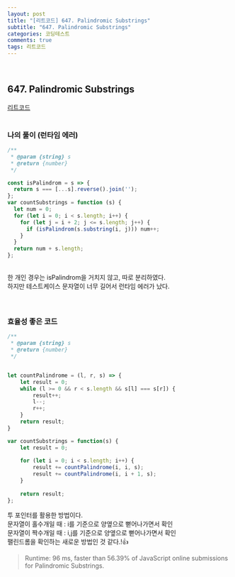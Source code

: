 ```yaml
---
layout: post
title: "[리트코드] 647. Palindromic Substrings"
subtitle: "647. Palindromic Substrings"
categories: 코딩테스트
comments: true
tags: 리트코드
---
```


<br>


## 647. Palindromic Substrings

[리트코드](https://leetcode.com/problems/minimum-cost-to-move-chips-to-the-same-position/) <br><br>

### 나의 풀이 (런타임 에러)

```js
/**
 * @param {string} s
 * @return {number}
 */

const isPalindrom = s => {
  return s === [...s].reverse().join('');
};
var countSubstrings = function (s) {
  let num = 0;
  for (let i = 0; i < s.length; i++) {
    for (let j = i + 2; j <= s.length; j++) {
      if (isPalindrom(s.substring(i, j))) num++;
    }
  }
  return num + s.length;
};
```
<br>
한 개인 경우는 isPalindrom을 거치지 않고, 따로 분리하였다.<br>
하지만 테스트케이스 문자열이 너무 길어서 런타임 에러가 났다.

<br>
<br><br>

### 효율성 좋은 코드

```js
/**
 * @param {string} s
 * @return {number}
 */


let countPalindrome = (l, r, s) => {
    let result = 0;
    while (l >= 0 && r < s.length && s[l] === s[r]) {
        result++;
        l--;
        r++;
    }
    return result;
}

var countSubstrings = function(s) {
    let result = 0;
    
    for (let i = 0; i < s.length; i++) {
        result += countPalindrome(i, i, s);
        result += countPalindrome(i, i + 1, s);
    }
    
    return result;
};
```
투 포인터를 활용한 방법이다.<br>
문자열이 홀수개일 때 : i를 기준으로 양옆으로 뻗어나가면서 확인<br>
문자열이 짝수개일 때 : i,j를 기준으로 양옆으로 뻗어나가면서 확인<br>
팰린드롬을 확인하는 새로운 방법인 것 같다.!👍<br>

>Runtime: 96 ms, faster than 56.39% of JavaScript online submissions for Palindromic Substrings.
